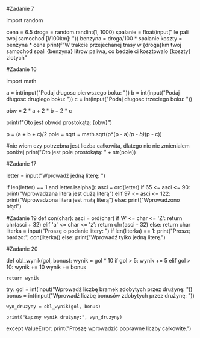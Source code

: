 #Zadanie 7

import random

cena = 6.5
droga = random.randint(1, 1000)
spalanie = float(input("ile pali twoj samochod [l/100km]: "))
benzyna = droga/100 * spalanie
koszty = benzyna * cena
print(f"W trakcie przejechanej trasy w {droga}km twoj samochod spali {benzyna} litrow paliwa, co bedzie ci kosztowalo {koszty} zlotych"

#Zadanie 16

import math


a = int(input("Podaj długosc pierwszego boku: "))
b = int(input("Podaj długosc drugiego boku: "))
c = int(input("Podaj długosc trzeciego boku: "))

obw = 2 * a + 2 * b + 2 * c

print(f"Oto jest obwód prostokątą: {obw}")

p = (a + b + c)/2
pole = sqrt = math.sqrt(p*(p - a)*(p - b)*(p - c))


#nie wiem czy potrzebna jest liczba całkowita, dlatego nic nie zmienialem poniżej
print("Oto jest pole prostokątą: " + str(pole))



#Zadanie 17

letter = input("Wprowadź jedną literę: ")

if len(letter) == 1 and letter.isalpha():
	asci = ord(letter)
	if 65 <= asci <= 90:
		print("Wprowadzana litera jest dużą literą")
	elif 97 <= asci <= 122:
		print("Wprowadzona litera jest małą literą")
else:
	print("Wprowadzono błąd")

#Zadanie 19
def con(char):
	asci = ord(char)
	if 'A' <= char <= 'Z':
		return chr(asci + 32)
	elif 'a' <= char <= 'z':
		return chr(asci - 32)
	else:
		return char
literka = input("Proszę o podanie litery: ")
if len(literka) == 1:
	print("Proszę bardzo:", con(literka))
else:
	print("Wprowadź tylko jedną literę.")

 #Zadanie 20
 
 def obl_wynik(gol, bonus):
	wynik = gol * 10
	if gol > 5:
		wynik += 5
	elif gol > 10:
		wynik += 10
	wynik += bonus

	return wynik
try:
	gol = int(input("Wprowadź liczbę bramek zdobytych przez drużynę: "))
	bonus = int(input("Wprowadź liczbę bonusów zdobytych przez drużynę: "))

	wyn_druzyny = obl_wynik(gol, bonus)

	print("Łączny wynik drużyny:", wyn_druzyny)

except ValueError:
	print("Proszę wprowadzić poprawne liczby całkowite.")





























